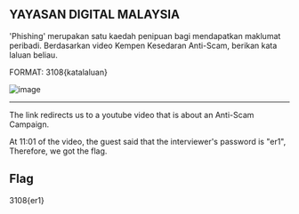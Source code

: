 ## YAYASAN DIGITAL MALAYSIA

'Phishing' merupakan satu kaedah penipuan bagi mendapatkan maklumat peribadi. Berdasarkan video Kempen Kesedaran Anti-Scam, berikan kata laluan beliau.

FORMAT: 3108{katalaluan}

![image](https://github.com/OP-dash/BahteraSiber2023/assets/101493507/f034e33a-ffd2-4db6-9da4-206fdb0c4ded)

---
The link redirects us to a youtube video that is about an Anti-Scam Campaign.

At 11:01 of the video, the guest said that the interviewer's password is "er1", Therefore, we got the flag.

Flag
---
3108{er1}
